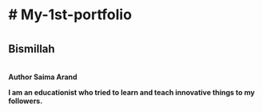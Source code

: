 <h1># My-1st-portfolio<h1>
<h2>Bismillah</h2>
<br>
<b>Author Saima Arand<b>
<P>I am an educationist who tried to learn and teach innovative things to my followers.</P>


